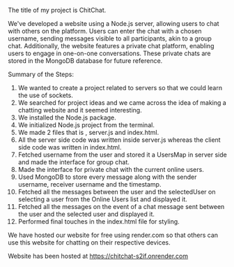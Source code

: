 The title of my project is ChitChat.

We've developed a website using a Node.js server, allowing users to chat with others on the platform. Users can enter the chat with a chosen username, sending messages visible to all participants, akin to a group chat. Additionally, the website features a private chat platform, enabling users to engage in one-on-one conversations. These private chats are stored in the MongoDB database for future reference.

Summary of the Steps:

1. We wanted to create a project related to servers so that we could learn the use of sockets.
2. We searched for project ideas and we came across the idea of making a chatting website and it seemed interesting.
3. We installed the Node.js package.
4. We initialized Node.js project from the terminal.
5. We made 2 files that is , server.js and index.html.
6. All the server side code was written inside server.js whereas the client side code was written in index.html.
7. Fetched username from the user and stored it a UsersMap in server side and made the interface for group chat.
8. Made the interface for private chat with the current online users.
9. Used MongoDB to store every message along with the sender username, receiver username and the timestamp.
10. Fetched all the messages between the user and the selectedUser on selecting a user from the Online Users list and displayed it.
11. Fetched all the messages on the event of a chat message sent between the user and the selected user and displayed it.
12. Performed final touches in the index.html file for styling.

We have hosted our website for free using render.com so that others can use this website for chatting on their respective devices.

Website has been hosted at https://chitchat-s2if.onrender.com
